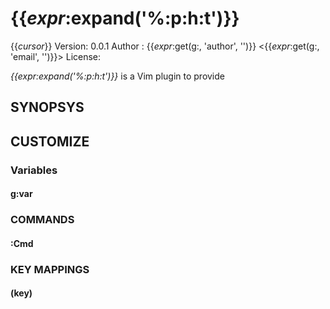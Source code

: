 {{_expr_:expand('%:p:h:t')}}
=================

{{_cursor_}}
Version: 0.0.1
Author : {{_expr_:get(g:, 'author', '')}} <{{_expr_:get(g:, 'email', '')}}>
License: 

*{{_expr_:expand('%:p:h:t')}}* is a Vim plugin to provide 

## SYNOPSYS

## CUSTOMIZE

### Variables

#### g:var

### COMMANDS

#### :Cmd

### KEY MAPPINGS

#### <Plug>(key)


